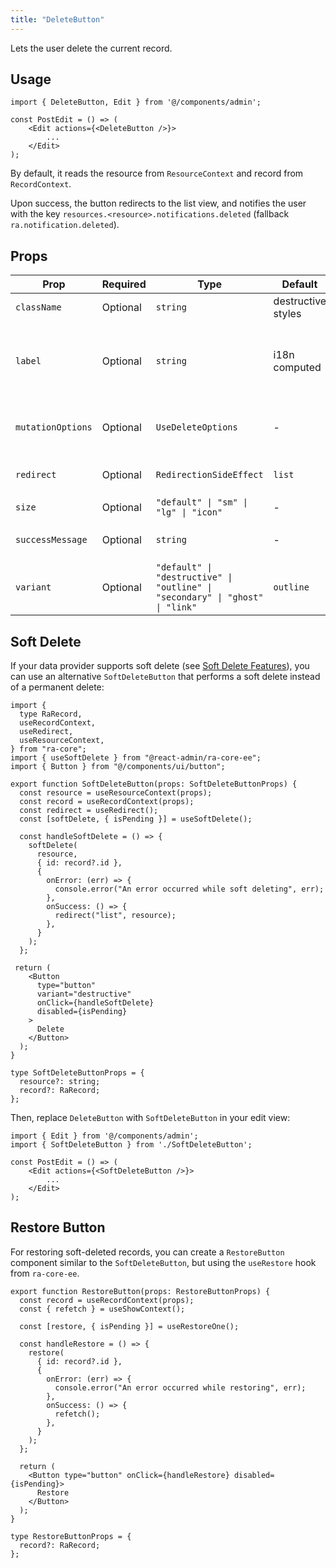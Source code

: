 ```yaml
---
title: "DeleteButton"
---
```


Lets the user delete the current record.

## Usage

```tsx {4}
import { DeleteButton, Edit } from '@/components/admin';

const PostEdit = () => (
    <Edit actions={<DeleteButton />}>
        ...
    </Edit>
);
```

By default, it reads the resource from `ResourceContext` and record from `RecordContext`.

Upon success, the button redirects to the list view, and notifies the user with the key `resources.<resource>.notifications.deleted` (fallback `ra.notification.deleted`).

## Props

| Prop | Required | Type | Default | Description |
|------|----------|------|---------|-------------|
| `className` | Optional | `string` | destructive styles | Additional classes |
| `label` | Optional | `string` | i18n computed | i18n key / custom label (includes record name) |
| `mutationOptions` | Optional | `UseDeleteOptions` | - | Mutation options (onSuccess, etc.) |
| `redirect` | Optional | `RedirectionSideEffect` | `list` | Where to redirect after delete |
| `size` | Optional | `"default" \| "sm" \| "lg" \| "icon"` | - | Size variant |
| `successMessage` | Optional | `string` | - | Custom success i18n key |
| `variant` | Optional | `"default" \| "destructive" \| "outline" \| "secondary" \| "ghost" \| "link"` | `outline` | Button style |

## Soft Delete

If your data provider supports soft delete (see [Soft Delete Features](./SoftDeleteFeatures.md)), you can use an alternative `SoftDeleteButton` that performs a soft delete instead of a permanent delete:

```tsx
import {
  type RaRecord,
  useRecordContext,
  useRedirect,
  useResourceContext,
} from "ra-core";
import { useSoftDelete } from "@react-admin/ra-core-ee";
import { Button } from "@/components/ui/button";

export function SoftDeleteButton(props: SoftDeleteButtonProps) {
  const resource = useResourceContext(props);
  const record = useRecordContext(props);
  const redirect = useRedirect();
  const [softDelete, { isPending }] = useSoftDelete();

  const handleSoftDelete = () => {
    softDelete(
      resource,
      { id: record?.id },
      {
        onError: (err) => {
          console.error("An error occurred while soft deleting", err);
        },
        onSuccess: () => {
          redirect("list", resource);
        },
      }
    );
  };

 return (
    <Button
      type="button"
      variant="destructive"
      onClick={handleSoftDelete}
      disabled={isPending}
    >
      Delete
    </Button>
  );
}

type SoftDeleteButtonProps = {
  resource?: string;
  record?: RaRecord;
};
```

Then, replace `DeleteButton` with `SoftDeleteButton` in your edit view:

```tsx
import { Edit } from '@/components/admin';
import { SoftDeleteButton } from './SoftDeleteButton';

const PostEdit = () => (
    <Edit actions={<SoftDeleteButton />}>
        ...
    </Edit>
);
```

## Restore Button

For restoring soft-deleted records, you can create a `RestoreButton` component similar to the `SoftDeleteButton`, but using the `useRestore` hook from `ra-core-ee`.

```tsx
export function RestoreButton(props: RestoreButtonProps) {
  const record = useRecordContext(props);
  const { refetch } = useShowContext();

  const [restore, { isPending }] = useRestoreOne();

  const handleRestore = () => {
    restore(
      { id: record?.id },
      {
        onError: (err) => {
          console.error("An error occurred while restoring", err);
        },
        onSuccess: () => {
          refetch();
        },
      }
    );
  };

  return (
    <Button type="button" onClick={handleRestore} disabled={isPending}>
      Restore
    </Button>
  );
}

type RestoreButtonProps = {
  record?: RaRecord;
};
```